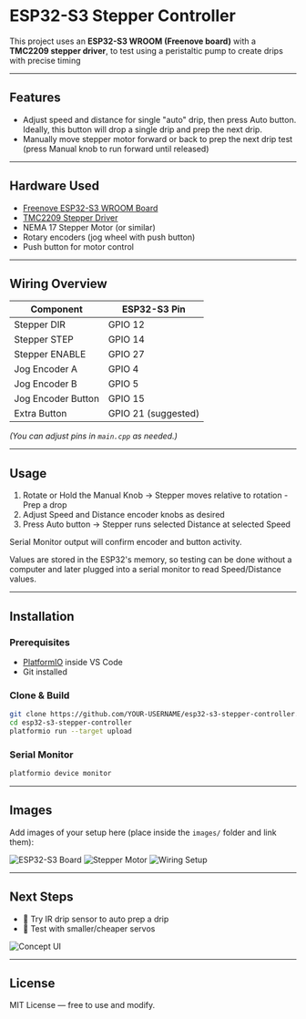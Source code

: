 # ESP32-S3 Stepper Controller

This project uses an **ESP32-S3 WROOM (Freenove board)** with a **TMC2209 stepper driver**, to test using a peristaltic pump to create drips with precise timing

---

## Features

* Adjust speed and distance for single "auto" drip, then press Auto button.  Ideally, this button will drop a single drip and prep the next drip.
* Manually move stepper motor forward or back to prep the next drip test (press Manual knob to run forward until released)

---

## Hardware Used

* [Freenove ESP32-S3 WROOM Board](https://github.com/Freenove/Freenove_ESP32_S3_WROOM)
* [TMC2209 Stepper Driver](https://www.trinamic.com/products/integrated-circuits/details/tmc2209/)
* NEMA 17 Stepper Motor (or similar)
* Rotary encoders (jog wheel with push button)
* Push button for motor control

---

## Wiring Overview

| Component          | ESP32-S3 Pin        |
| ------------------ | ------------------- |
| Stepper DIR        | GPIO 12             |
| Stepper STEP       | GPIO 14             |
| Stepper ENABLE     | GPIO 27             |
| Jog Encoder A      | GPIO 4              |
| Jog Encoder B      | GPIO 5              |
| Jog Encoder Button | GPIO 15             |
| Extra Button       | GPIO 21 (suggested) |

*(You can adjust pins in `main.cpp` as needed.)*

---

## Usage

1. Rotate or Hold the Manual Knob → Stepper moves relative to rotation - Prep a drop
2. Adjust Speed and Distance encoder knobs as desired
3. Press Auto button → Stepper runs selected Distance at selected Speed

Serial Monitor output will confirm encoder and button activity.

Values are stored in the ESP32's memory, so testing can be done without a computer and later plugged into a serial monitor to read Speed/Distance values.

---

## Installation

### Prerequisites

* [PlatformIO](https://platformio.org/) inside VS Code
* Git installed

### Clone & Build

```bash
git clone https://github.com/YOUR-USERNAME/esp32-s3-stepper-controller.git
cd esp32-s3-stepper-controller
platformio run --target upload
```

### Serial Monitor

```bash
platformio device monitor
```

---

## Images

Add images of your setup here (place inside the `images/` folder and link them):

![ESP32-S3 Board](images/esp32s3.jpg)
![Stepper Motor](images/stepper.jpg)
![Wiring Setup](images/wiring.jpg)

---

## Next Steps

* 🔲 Try IR drip sensor to auto prep a drip
* 🔲 Test with smaller/cheaper servos

![Concept UI](images/concept_ui.jpg)

---

## License

MIT License — free to use and modify.
